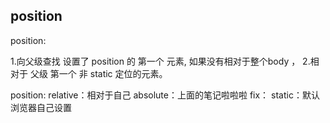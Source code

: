 ## position

position:

1.向父级查找 设置了 position 的 第一个 元素,
如果没有相对于整个body ，
2.相对于 父级 第一个 非 static 定位的元素。

position:
relative：相对于自己
absolute：上面的笔记啦啦啦
fix：
static：默认 浏览器自己设置